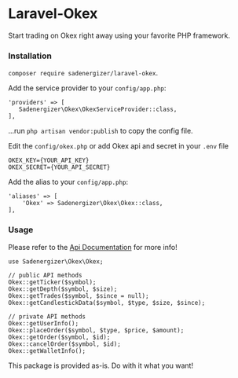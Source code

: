 # Laravel-Okex

Start trading on Okex right away using your favorite PHP framework.

### Installation

`composer require sadenergizer/laravel-okex`.

Add the service provider to your `config/app.php`:
 
 ``` 
 'providers' => [
    Sadenergizer\Okex\OkexServiceProvider::class,
 ],
 ```
 
...run `php artisan vendor:publish` to copy the config file.

Edit the `config/okex.php` or add Okex api and secret in your `.env` file

```
OKEX_KEY={YOUR_API_KEY}
OKEX_SECRET={YOUR_API_SECRET}

```

Add the alias to your `config/app.php`:

```    
'aliases' => [
    'Okex' => Sadenergizer\Okex\Okex::class,
],
```

### Usage

Please refer to the [Api Documentation](https://github.com/okcoin-okex/API-docs-OKEx.com/) for more info!

```
use Sadenergizer\Okex\Okex;

// public API methods
Okex::getTicker($symbol);
Okex::getDepth($symbol, $size);
Okex::getTrades($symbol, $since = null);
Okex::getCandlestickData($symbol, $type, $size, $since);

// private API methods
Okex::getUserInfo();
Okex::placeOrder($symbol, $type, $price, $amount);
Okex::getOrder($symbol, $id);
Okex::cancelOrder($symbol, $id);
Okex::getWalletInfo();
```

This package is provided as-is. Do with it what you want!


